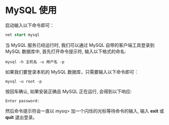 # MySQL 使用

启动输入以下命令即可：

```sql
net start mysql
```

当 MySQL 服务已经运行时, 我们可以通过 MySQL 自带的客户端工具登录到 MySQL 数据库中, 首先打开命令提示符, 输入以下格式的命名:

```
mysql -h 主机名 -u 用户名 -p
```

如果我们要登录本机的 MySQL 数据库，只需要输入以下命令即可：

```
mysql -u root -p
```

按回车确认, 如果安装正确且 MySQL 正在运行, 会得到以下响应:

```
Enter password:
```

然后命令提示符会一直以 mysq> 加一个闪烁的光标等待命令的输入, 输入 **exit** 或 **quit** 退出登录。

